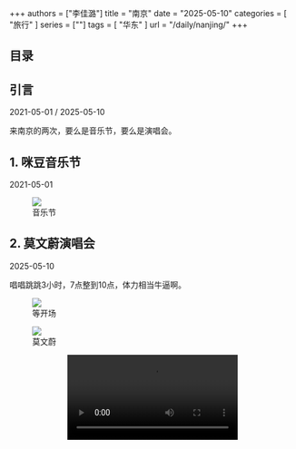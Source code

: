 +++
authors = ["李佳潞"]
title = "南京"
date = "2025-05-10"
categories = [
    "旅行"
]
series = [""]
tags = [
    "华东"
]
url = "/daily/nanjing/"
+++
<!DOCTYPE html>
<html lang="zh-CN">
<head>
    <meta charset="UTF-8">
    <meta name="viewport" content="width=device-width, initial-scale=1.0">
    <link rel="stylesheet" href="/assets/css/styles.css">
    <script src="/assets/js/toc.js"></script>    
</head>
<body>
    <article>
        <nav>
            <h2>目录</h2>
            <ul id="toc">
                <!-- 目录项会在这里动态生成 -->
            </ul>
        </nav>
        <section>
            <h2>引言</h2>
            <p>2021-05-01 / 2025-05-10</p>
            <p>         来南京的两次，要么是音乐节，要么是演唱会。</p>
        </section>
        <section>
            <h2>1. 咪豆音乐节</h2>
            <p>2021-05-01 <i class="fas fa-sun"></i></p>
            <div class="container">
                <div class="image">
                    <figure>
                        <a data-fancybox="gallery" href="/images/daily-travel/nanjing1.png">
    <img src="/images/daily-travel/nanjing1.png" loading="lazy">
</a>
                        <figcaption>音乐节</figcaption>
                    </figure>
                </div>
            </div>
        </section>
        <section>
            <h2>2. 莫文蔚演唱会</h2>
            <p>2025-05-10 <i class="fas fa-cloud"></i></p>
            <p>         唱唱跳跳3小时，7点整到10点，体力相当牛逼啊。</p>
            <div class="container">
                <div class="image">
                    <figure>
                        <a data-fancybox="gallery" href="/images/daily-travel/nanjing2.jpg">
    <img src="/images/daily-travel/nanjing2.jpg" loading="lazy">
</a>
                        <figcaption>等开场</figcaption>
                    </figure>
                </div>
                </div>
            <div class="container">
                <div class="image">
                    <figure>
                        <a data-fancybox="gallery" href="/images/daily-travel/nanjing3.jpg">
    <img src="/images/daily-travel/nanjing3.jpg" loading="lazy">
</a>
                        <figcaption>莫文蔚</figcaption>
                    </figure>
                </div>
                </div>
                <div class="container" style="display: flex; justify-content: center;">
                    <video controls style="max-width:100%; height:auto;">
                        <source src="https://pub-5b6dc435fbf3499ca474b4b6941cb647.r2.dev/nanjing1.mp4" type="video/mp4">
                        您的浏览器不支持 HTML5 视频播放。
                    </video>
                </div>
        </section>
    </article>
</body>
</html>